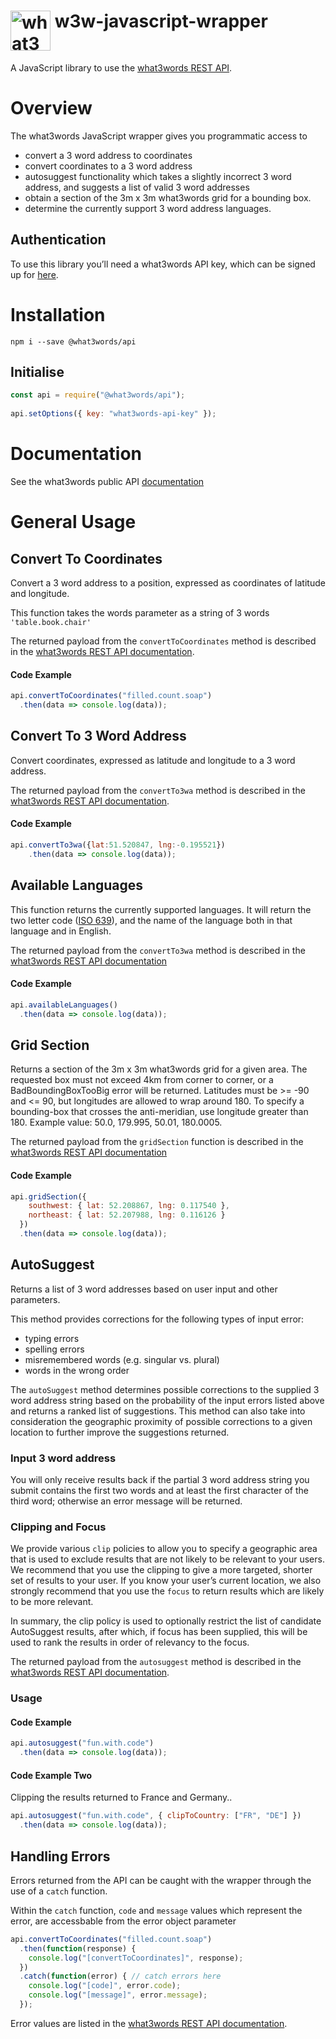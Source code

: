 # <img valign='top' src="https://what3words.com/assets/images/w3w_square_red.png" width="64" height="64" alt="what3words">&nbsp;w3w-javascript-wrapper

A JavaScript library to use the [what3words REST API](https://docs.what3words.com/api/v3/).

# Overview

The what3words JavaScript wrapper gives you programmatic access to 

* convert a 3 word address to coordinates 
* convert coordinates to a 3 word address
* autosuggest functionality which takes a slightly incorrect 3 word address, and suggests a list of valid 3 word addresses
* obtain a section of the 3m x 3m what3words grid for a bounding box.
* determine the currently support 3 word address languages.

## Authentication

To use this library you’ll need a what3words API key, which can be signed up for [here](https://accounts.what3words.com/register?dev=true).

# Installation

`npm i --save @what3words/api`

## Initialise

```javascript
const api = require("@what3words/api");
            
api.setOptions({ key: "what3words-api-key" });
```

# Documentation

See the what3words public API [documentation](https://docs.what3words.com/api/v3/)

# General Usage

## Convert To Coordinates
Convert a 3 word address to a position, expressed as coordinates of latitude and longitude.

This function takes the words parameter as a string of 3 words `'table.book.chair'`

The returned payload from the `convertToCoordinates` method is described in the [what3words REST API documentation](https://docs.what3words.com/api/v3/#convert-to-coordinates).

#### Code Example
```javascript
api.convertToCoordinates("filled.count.soap")
  .then(data => console.log(data));
```

## Convert To 3 Word Address

Convert coordinates, expressed as latitude and longitude to a 3 word address.

The returned payload from the `convertTo3wa` method is described in the [what3words REST API documentation](https://docs.what3words.com/api/v3/#convert-to-3wa).

#### Code Example
```javascript
api.convertTo3wa({lat:51.520847, lng:-0.195521})
    .then(data => console.log(data));
```

## Available Languages

This function returns the currently supported languages.  It will return the two letter code ([ISO 639](https://en.wikipedia.org/wiki/ISO_639)), and the name of the language both in that language and in English.

The returned payload from the `convertTo3wa` method is described in the [what3words REST API documentation](https://docs.what3words.com/api/v3/#available-languages)

#### Code Example
```javascript
api.availableLanguages()
  .then(data => console.log(data));
```

## Grid Section

Returns a section of the 3m x 3m what3words grid for a given area. The requested box must not exceed 4km from corner to corner, or a BadBoundingBoxTooBig error will be returned. Latitudes must be >= -90 and <= 90, but longitudes are allowed to wrap around 180. To specify a bounding-box that crosses the anti-meridian, use longitude greater than 180. Example value: 50.0, 179.995, 50.01, 180.0005. 

The returned payload from the `gridSection` function  is described in the [what3words REST API documentation](https://docs.what3words.com/api/v3/#grid-section)

#### Code Example
```javascript
api.gridSection({
    southwest: { lat: 52.208867, lng: 0.117540 },
    northeast: { lat: 52.207988, lng: 0.116126 }
  })
  .then(data => console.log(data));
```

## AutoSuggest

Returns a list of 3 word addresses based on user input and other parameters.

This method provides corrections for the following types of input error:
* typing errors
* spelling errors
* misremembered words (e.g. singular vs. plural)
* words in the wrong order

The `autoSuggest` method determines possible corrections to the supplied 3 word address string based on the probability of the input errors listed above and returns a ranked list of suggestions. This method can also take into consideration the geographic proximity of possible corrections to a given location to further improve the suggestions returned.

### Input 3 word address

You will only receive results back if the partial 3 word address string you submit contains the first two words and at least the first character of the third word; otherwise an error message will be returned.

### Clipping and Focus

We provide various `clip` policies to allow you to specify a geographic area that is used to exclude results that are not likely to be relevant to your users. We recommend that you use the clipping to give a more targeted, shorter set of results to your user. If you know your user’s current location, we also strongly recommend that you use the `focus` to return results which are likely to be more relevant.

In summary, the clip policy is used to optionally restrict the list of candidate AutoSuggest results, after which, if focus has been supplied, this will be used to rank the results in order of relevancy to the focus.

The returned payload from the `autosuggest` method is described in the [what3words REST API documentation](https://docs.what3words.com/api/v2/#autosuggest-result).

### Usage

#### Code Example
```javascript
api.autosuggest("fun.with.code")
  .then(data => console.log(data));
```

#### Code Example Two
Clipping the results returned to France and Germany..

```javascript
api.autosuggest("fun.with.code", { clipToCountry: ["FR", "DE"] })
  .then(data => console.log(data));
```

## Handling Errors

Errors returned from the API can be caught with the wrapper through the use of a `catch` function.

Within the `catch` function, `code` and `message` values which represent the error, are accessbable from the error object parameter

```javascript
api.convertToCoordinates("filled.count.soap")
  .then(function(response) {
    console.log("[convertToCoordinates]", response);
  })
  .catch(function(error) { // catch errors here
    console.log("[code]", error.code);
    console.log("[message]", error.message);
  });
```

Error values are listed in the [what3words REST API documentation](https://docs.what3words.com/api/v3/#error-handling). 
